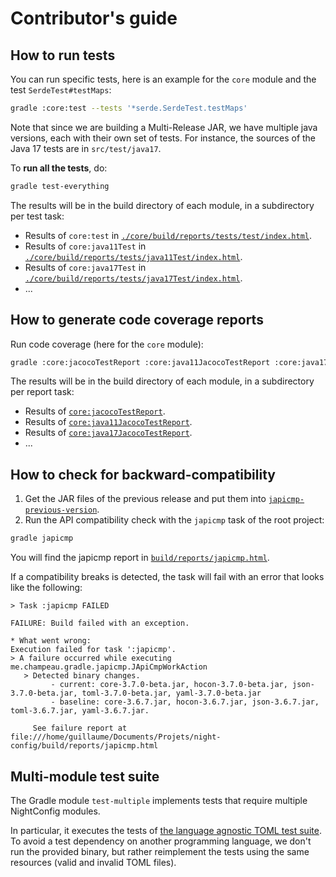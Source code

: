 # Contributor's guide

## How to run tests

You can run specific tests, here is an example for the `core` module and the test `SerdeTest#testMaps`:

```sh
gradle :core:test --tests '*serde.SerdeTest.testMaps'
```

Note that since we are building a Multi-Release JAR, we have multiple java versions, each with their own set of tests.
For instance, the sources of the Java 17 tests are in `src/test/java17`.

To **run all the tests**, do:
```sh
gradle test-everything
```

The results will be in the build directory of each module, in a subdirectory per test task:
- Results of `core:test` in [`./core/build/reports/tests/test/index.html`](./core/build/reports/tests/test/index.html).
- Results of `core:java11Test` in [`./core/build/reports/tests/java11Test/index.html`](./core/build/reports/tests/java11Test/index.html).
- Results of `core:java17Test` in [`./core/build/reports/tests/java17Test/index.html`](./core/build/reports/tests/java17Test/index.html).
- ...

## How to generate code coverage reports

Run code coverage (here for the `core` module):
```sh
gradle :core:jacocoTestReport :core:java11JacocoTestReport :core:java17JacocoTestReport
```

The results will be in the build directory of each module, in a subdirectory per report task:
- Results of [`core:jacocoTestReport`](./core/build/reports/jacoco/test/html/index.html).
- Results of [`core:java11JacocoTestReport`](./core/build/reports/jacoco/java11JacocoTestReport/html/index.html).
- Results of [`core:java17JacocoTestReport`](./core/build/reports/jacoco/java17JacocoTestReport/html/index.html).
- ...

## How to check for backward-compatibility

1. Get the JAR files of the previous release and put them into [`japicmp-previous-version`](./japicmp-previous-version).
2. Run the API compatibility check with the `japicmp` task of the root project:

```sh
gradle japicmp
```

You will find the japicmp report in [`build/reports/japicmp.html`](./build/reports/japicmp.html).

If a compatibility breaks is detected, the task will fail with an error that looks like the following:

```
> Task :japicmp FAILED

FAILURE: Build failed with an exception.

* What went wrong:
Execution failed for task ':japicmp'.
> A failure occurred while executing me.champeau.gradle.japicmp.JApiCmpWorkAction
   > Detected binary changes.
         - current: core-3.7.0-beta.jar, hocon-3.7.0-beta.jar, json-3.7.0-beta.jar, toml-3.7.0-beta.jar, yaml-3.7.0-beta.jar
         - baseline: core-3.6.7.jar, hocon-3.6.7.jar, json-3.6.7.jar, toml-3.6.7.jar, yaml-3.6.7.jar.

     See failure report at file:///home/guillaume/Documents/Projets/night-config/build/reports/japicmp.html
```

## Multi-module test suite

The Gradle module `test-multiple` implements tests that require multiple NightConfig modules.

In particular, it executes the tests of [the language agnostic TOML test suite](https://github.com/toml-lang/toml-test).
To avoid a test dependency on another programming language, we don't run the provided binary, but rather reimplement the tests using the same resources (valid and invalid TOML files).
